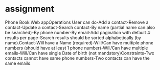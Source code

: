 # assignment
Phone Book Web appOperations User can do-Add a contact-Remove a contact-Update a contact-Search contact-By name (partial name can also be searched)-By phone number-By email-Add pagination with default 4 results per page-Search results should be sorted alphabetically (by name).Contact-Will have a Name (required)-Will/Can have multiple phone numbers (should have at least 1 phone number)-Will/Can have multiple emails-Will/Can have single Date of birth (not mandatory)Constraints-Two contacts ​cannot​ have same phone numbers-Two contacts ​can​ have the same emails

